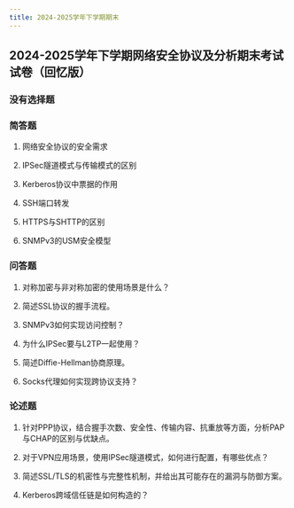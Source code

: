```yaml
---
title: 2024-2025学年下学期期末
---
```

## 2024-2025学年下学期网络安全协议及分析期末考试试卷（回忆版）

### 没有选择题

### 简答题

1. 网络安全协议的安全需求

2. IPSec隧道模式与传输模式的区别

3. Kerberos协议中票据的作用

4. SSH端口转发

5. HTTPS与SHTTP的区别

6. SNMPv3的USM安全模型

### 问答题  

1. 对称加密与非对称加密的使用场景是什么？

2. 简述SSL协议的握手流程。

3. SNMPv3如何实现访问控制？

4. 为什么IPSec要与L2TP一起使用？

5. 简述Diffie-Hellman协商原理。

6. Socks代理如何实现跨协议支持？

### 论述题  

1. 针对PPP协议，结合握手次数、安全性、传输内容、抗重放等方面，分析PAP与CHAP的区别与优缺点。

2. 对于VPN应用场景，使用IPSec隧道模式，如何进行配置，有哪些优点？

3. 简述SSL/TLS的机密性与完整性机制，并给出其可能存在的漏洞与防御方案。

4. Kerberos跨域信任链是如何构造的？
